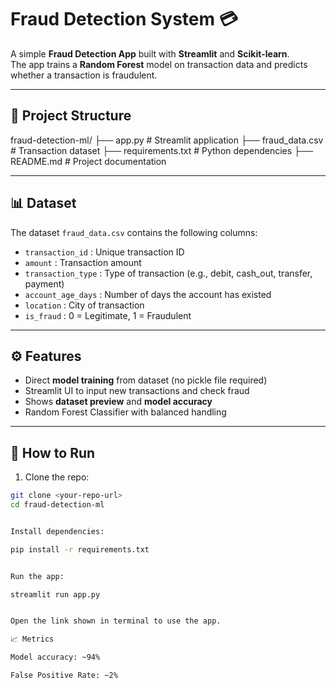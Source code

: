 
# Fraud Detection System 💳

A simple **Fraud Detection App** built with **Streamlit** and **Scikit-learn**.  
The app trains a **Random Forest** model on transaction data and predicts whether a transaction is fraudulent.

---

## 📂 Project Structure
fraud-detection-ml/
├── app.py # Streamlit application
├── fraud_data.csv # Transaction dataset
├── requirements.txt # Python dependencies
├── README.md # Project documentation


---

## 📊 Dataset
The dataset `fraud_data.csv` contains the following columns:

- `transaction_id` : Unique transaction ID  
- `amount` : Transaction amount  
- `transaction_type` : Type of transaction (e.g., debit, cash_out, transfer, payment)  
- `account_age_days` : Number of days the account has existed  
- `location` : City of transaction  
- `is_fraud` : 0 = Legitimate, 1 = Fraudulent  

---

## ⚙️ Features
- Direct **model training** from dataset (no pickle file required)  
- Streamlit UI to input new transactions and check fraud  
- Shows **dataset preview** and **model accuracy**  
- Random Forest Classifier with balanced handling  

---

## 🚀 How to Run
1. Clone the repo:
```bash
git clone <your-repo-url>
cd fraud-detection-ml


Install dependencies:

pip install -r requirements.txt


Run the app:

streamlit run app.py


Open the link shown in terminal to use the app.

📈 Metrics

Model accuracy: ~94%

False Positive Rate: ~2%
